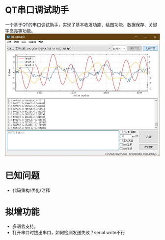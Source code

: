 # QT串口调试助手
  一个基于QT的串口调试助手，实现了基本收发功能、绘图功能、数据保存、关键字高亮等功能。
![mainwindow](mainwindow.jpg)

# 已知问题
  - 代码重构/优化/注释

# 拟增功能
  - 多语言支持。
  - 打开串口时拔出串口，如何检测发送失败？serial.write不行